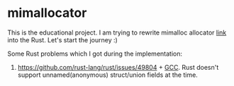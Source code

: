 # mimallocator
This is the educational project. I am trying to rewrite mimalloc allocator [link](https://microsoft.github.io/mimalloc) into the Rust. Let's start the journey :)

Some Rust problems which I got during the implementation:
1. https://github.com/rust-lang/rust/issues/49804 + [GCC](https://gcc.gnu.org/onlinedocs/gcc/Unnamed-Fields.html). Rust doesn't support unnamed(anonymous) struct/union fields at the time.
